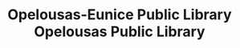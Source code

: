 ---
layout: repo
title: "Opelousas-Eunice Public Library Opelousas Public Library"
id: 25053
permalink: repos/25053/
---